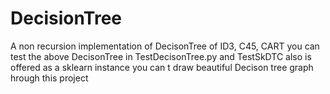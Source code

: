 # DecisionTree
A non recursion implementation of DecisonTree of ID3, C45, CART
you can test the above DecisonTree in TestDecisonTree.py and TestSkDTC also is offered as a sklearn instance
you can t draw beautiful Decison tree graph hrough this project

